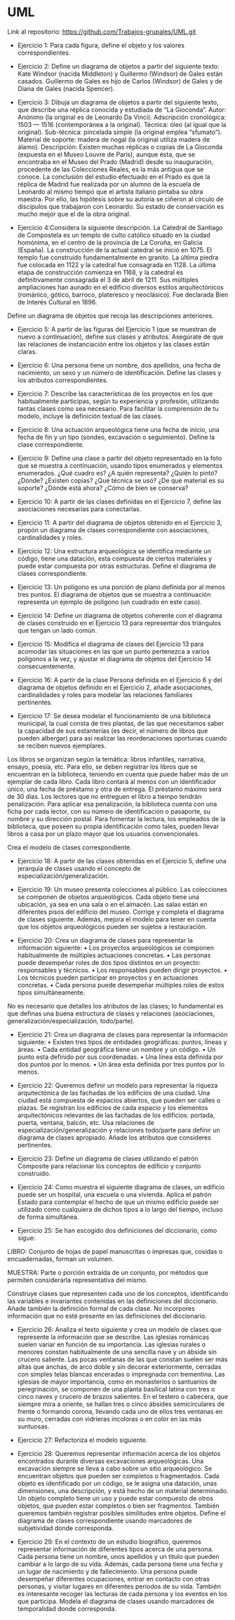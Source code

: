 # UML

Link al repositorio: https://github.com/Trabajos-grupales/UML.git

- Ejercicio 1: Para cada figura, define el objeto y los valores correspondientes.

- Ejercicio 2: Define un diagrama de objetos a partir del siguiente texto:
Kate Windsor (nacida Middleton) y Guillermo (Windsor) de Gales están casados. Guillermo de
Gales es hijo de Carlos (Windsor) de Gales y de Diana de Gales (nacida Spencer).

- Ejercicio 3: Dibuja un diagrama de objetos a partir del siguiente texto, que describe una réplica conocida y estudiada de
“La Gioconda”.
Autor: Anónimo (la original es de Leonardo Da Vinci).
Adscripción cronológica: 1503 — 1516 (contemporánea a la original).
Técnica: óleo (al igual que la original).
Sub-técnica: pincelada simple (la original emplea “sfumato”).
Material de soporte: madera de nogal (la original utiliza madera de álamo).
Descripción: Existen muchas réplicas o copias de La Gioconda (expuesta en el Museo Louvre de
París), aunque ésta, que se encontraba en el Museo del Prado (Madrid) desde su inauguración,
procedente de las Colecciones Reales, es la más antigua que se conoce. La conclusión del estudio
efectuado en el Prado es que la réplica de Madrid fue realizada por un alumno de la escuela de
Leonardo al mismo tiempo que el artista italiano pintaba su obra maestra. Por ello, las hipótesis
sobre su autoría se ciñeron al círculo de discípulos que trabajaron con Leonardo. Su estado de
conservación es mucho mejor que el de la obra original.

- Ejercicio 4:Considera la siguiente descripción.
La Catedral de Santiago de Compostela es un templo de culto católico situado en la ciudad
homónima, en el centro de la provincia de La Coruña, en Galicia (España).
La construcción de la actual catedral se inició en 1075. El templo fue construido
fundamentalmente en granito. La última piedra fue colocada en 1122 y la catedral fue
consagrada en 1128. La última etapa de construcción comienza en 1168, y la catedral es
definitivamente consagrada el 3 de abril de 1211. Sus múltiples ampliaciones han aunado en el
edificio diversos estilos arquitectónicos (románico, gótico, barroco, plateresco y neoclásico).
Fue declarada Bien de Interés Cultural en 1896.

Define un diagrama de objetos que recoja las descripciones anteriores.

- Ejercicio 5: A partir de las figuras del Ejercicio 1 (que se muestran de nuevo a continuación), define sus clases y atributos.
Asegúrate de que las relaciones de instanciación entre los objetos y las clases están claras.

- Ejercicio 6: Una persona tiene un nombre, dos apellidos, una fecha de nacimiento, un sexo y un número de identificación.
Define las clases y los atributos correspondientes.

- Ejercicio 7: Describe las características de los proyectos en los que habitualmente participas, según tu experiencia y
profesión, utilizando tantas clases como sea necesario. Para facilitar la comprensión de tu modelo, incluye la
definición textual de las clases.

- Ejercicio 8: Una actuación arqueológica tiene una fecha de inicio, una fecha de fin y un tipo (sondeo, excavación o
seguimiento). Define la clase correspondiente.

- Ejercicio 9: Define una clase a partir del objeto representado en la foto que se muestra a continuación, usando tipos
enumerados y elementos enumerados. ¿Qué cuadro es? ¿A quién representa? ¿Quién lo pintó? ¿Dónde?
¿Existen copias? ¿Qué técnica se usó? ¿De qué material es su soporte? ¿Dónde está ahora? ¿Cómo de bien se
conserva?

- Ejercicio 10: A partir de las clases definidas en el Ejercicio 7, define las asociaciones necesarias para conectarlas.

- Ejercicio 11: A partir del diagrama de objetos obtenido en el Ejercicio 3, propón un diagrama de clases correspondiente con
asociaciones, cardinalidades y roles.

- Ejercicio 12: Una estructura arqueológica se identifica mediante un código, tiene una datación, esta compuesta de ciertos
materiales y puede estar compuesta por otras estructuras. Define el diagrama de clases correspondiente.

- Ejercicio 13: Un polígono es una porción de plano definida por al menos tres puntos. El diagrama de objetos que se muestra
a continuación representa un ejemplo de polígono (un cuadrado en este caso).

- Ejercicio 14: Define un diagrama de objetos coherente con el diagrama de clases construido en el Ejercicio 13 para
representar dos triángulos que tengan un lado común.

- Ejercicio 15: Modifica el diagrama de clases del Ejercicio 13 para acomodar las situaciones en las que un punto pertenezca a
varios polígonos a la vez, y ajustar el diagrama de objetos del Ejercicio 14 consecuentemente.

- Ejercicio 16: A partir de la clase Persona definida en el Ejercicio 6 y del diagrama de objetos definido en el Ejercicio 2, añade
asociaciones, cardinalidades y roles para modelar las relaciones familiares pertinentes.

- Ejercicio 17: Se desea modelar el funcionamiento de una biblioteca municipal, la cual consta de tres plantas, de las que
necesitamos saber la capacidad de sus estanterías (es decir, el número de libros que pueden albergar) para así
realizar las reordenaciones oportunas cuando se reciben nuevos ejemplares.

Los libros se organizan según la temática: libros infantiles, narrativa, ensayo, poesía, etc. Para ello, se deben
registrar los libros que se encuentran en la biblioteca, teniendo en cuenta que puede haber más de un ejemplar
de cada libro. Cada libro contará al menos con un identificador único, una fecha de préstamo y otra de entrega.
El préstamo máximo será de 30 días. Los lectores que no entreguen el libro a tiempo tendrán penalización.
Para aplicar esa penalización, la biblioteca cuenta con una ficha por cada lector, con su número de
identificación o pasaporte, su nombre y su dirección postal. Para fomentar la lectura, los empleados de la
biblioteca, que poseen su propia identificación como tales, pueden llevar libros a casa por un plazo mayor que
los usuarios convencionales.

Crea el modelo de clases correspondiente.

- Ejercicio 18: A partir de las clases obtenidas en el Ejercicio 5, define una jerarquía de clases usando el concepto de
especialización/generalización.

- Ejercicio 19: Un museo presenta colecciones al público. Las colecciones se componen de objetos arqueológicos. Cada objeto
tiene una ubicación, ya sea en una sala o en el almacén. Las salas están en diferentes pisos del edificio del
museo.
Corrige y completa el diagrama de clases siguiente. Además, mejora el modelo para tener en cuenta que los
objetos arqueológicos pueden ser sujetos a restauración.

- Ejercicio 20: Crea un diagrama de clases para representar la información siguiente:
• Los proyectos arqueológicos se componen habitualmente de múltiples actuaciones concretas.
• Las personas puede desempeñar roles de dos tipos distintos en un proyecto: responsables y técnicos.
• Los responsables pueden dirigir proyectos.
• Los técnicos pueden participar en proyectos y en actuaciones concretas.
• Cada persona puede desempeñar múltiples roles de estos tipos simultáneamente.

No es necesario que detalles los atributos de las clases; lo fundamental es que definas una buena estructura de
clases y relaciones (asociaciones, generalización/especialización, todo/parte).

- Ejercicio 21: Crea un diagrama de clases para representar la información siguiente:
• Existen tres tipos de entidades geográficas: puntos, líneas y áreas.
• Cada entidad geográfica tiene un nombre y un código.
• Un punto esta definido por sus coordenadas.
• Una línea esta definida por dos puntos por lo menos.
• Un área esta definida por tres puntos por lo menos.

- Ejercicio 22: Queremos definir un modelo para representar la riqueza arquitectónica de las fachadas de los edificios de una
ciudad. Una ciudad está compuesta de espacios abiertos, que pueden ser calles o plazas. Se registran los edificios de cada espacio y los elementos arquitectónicos relevantes de las fachadas de los edificios: portada, puerta, ventana, balcón, etc.
Usa relaciones de especialización/generalización y relaciones todo/parte para definir un diagrama de clases
apropiado. Añade los atributos que consideres pertinentes.

- Ejercicio 23: Define un diagrama de clases utilizando el patrón Composite para relacionar los conceptos de edificio y
conjunto construido.

- Ejercicio 24: Como muestra el siguiente diagrama de clases, un edificio puede ser un hospital, una escuela o una vivienda.
Aplica el patrón Estado para contemplar el hecho de que un mismo edificio puede ser utilizado como
cualquiera de dichos tipos a lo largo del tiempo, incluso de forma simultánea.

- Ejercicio 25: Se han escogido dos definiciones del diccionario, como sigue:

LIBRO: Conjunto de hojas de papel manuscritas o impresas que, cosidas o encuadernadas, forman
un volumen.

MUESTRA: Parte o porción extraída de un conjunto, por métodos que permiten considerarla
representativa del mismo.

Construye clases que representen cada uno de los conceptos, identificando las variables e invariantes
contenidas en las definiciones del diccionario. Añade también la definición formal de cada clase. No incorpores
información que no esté presente en las definiciones del diccionario.

- Ejercicio 26: Analiza el texto siguiente y crea un modelo de clases que represente la información que se describe.
Las iglesias románicas suelen variar en función de su importancia. Las iglesias rurales o menores
constan habitualmente de una sencilla nave y un ábside sin crucero saliente. Las pocas ventanas
de las que constan suelen ser más altas que anchas, de arco doble y sin decorar exteriormente,
cerradas con simples telas blancas enceradas o impregnada con trementina. Las iglesias de mayor
importancia, como en monasterios o santuarios de peregrinación, se componen de una planta
basilical latina con tres o cinco naves y crucero de brazos salientes. En el testero o cabecera, que
siempre mira a oriente, se hallan tres o cinco ábsides semicirculares de frente o formando corona,
llevando cada uno de ellos tres ventanas en su muro, cerradas con vidrieras incoloras o en color
en las más suntuosas.

- Ejercicio 27: Refactoriza el modelo siguiente.

- Ejercicio 28: Queremos representar información acerca de los objetos encontrados durante diversas excavaciones
arqueológicas. Una excavación siempre se lleva a cabo sobre un sitio arqueológico. Se encuentran objetos que
pueden ser completos o fragmentados. Cada objeto es identificado por un código, se le asigna una datación,
unas dimensiones, una descripción, y está hecho de un material determinado. Un objeto completo tiene un uso
y puede estar compuesto de otros objetos, que pueden estar completos o bien ser fragmentos. También
queremos también registrar posibles similitudes entre objetos.
Define el diagrama de clases correspondiente usando marcadores de subjetividad donde corresponda.

- Ejercicio 29: En el contexto de un estudio biográfico, queremos representar información de diferentes tipos acerca de una
persona. Cada persona tiene un nombre, unos apellidos y un titulo que pueden cambiar a lo largo de su vida.
Además, cada persona tiene una fecha y un lugar de nacimiento y de fallecimiento. Una persona puede
desempeñar diferentes ocupaciones, entrar en contacto con otras personas, y visitar lugares en diferentes
periodos de su vida. También es interesante recoger las lecturas de cada persona y los eventos en los que
participa.
Modela el diagrama de clases usando marcadores de temporalidad donde corresponda.
